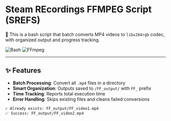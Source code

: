 # Steam REcordings FFMPEG Script (SREFS)
📁 This is a bash script that batch converts MP4 videos to `libx264rgb` codec, with organized output and progress tracking.

![Bash](https://img.shields.io/badge/Shell-Bash-%234EAA25?logo=gnu-bash) 
![FFmpeg](https://img.shields.io/badge/Codec-FFmpeg-%230077CC?logo=ffmpeg)

---

## ✨ Features
- **Batch Processing**: Convert all `.mp4` files in a directory
- **Smart Organization**: Outputs saved to `/FF_output/` with `FF_` prefix
- **Time Tracking**: Reports total execution time
- **Error Handling**: Skips existing files and cleans failed conversions

```bash
✓ Already exists: FF_output/FF_video1.mp4
✅ Success: FF_output/FF_video2.mp4
